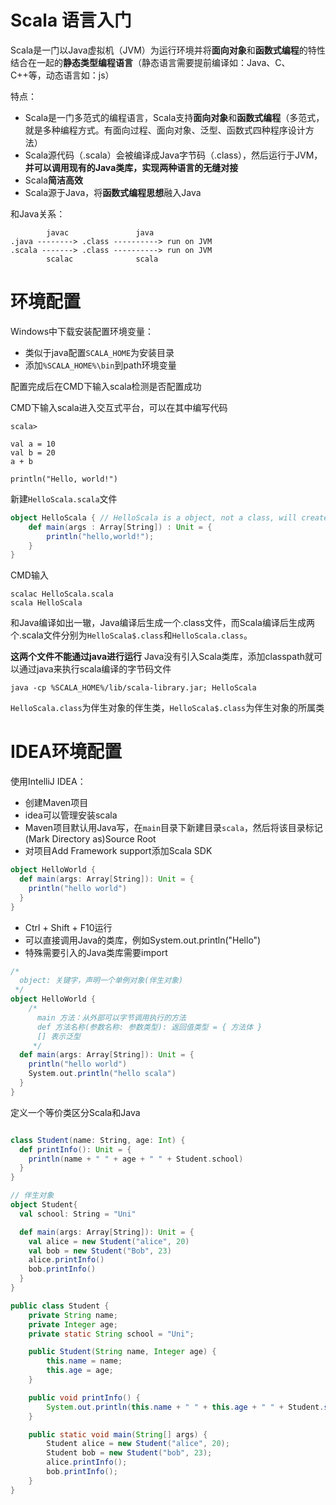 # Scala 语言入门

Scala是一门以Java虚拟机（JVM）为运行环境并将**面向对象**和**函数式编程**的特性结合在一起的**静态类型编程语言**（静态语言需要提前编译如：Java、C、C++等，动态语言如：js）

特点：
- Scala是一门多范式的编程语言，Scala支持**面向对象**和**函数式编程**（多范式，就是多种编程方式。有面向过程、面向对象、泛型、函数式四种程序设计方法）
- Scala源代码（.scala）会被编译成Java字节码（.class），然后运行于JVM，**并可以调用现有的Java类库，实现两种语言的无缝对接**
- Scala**简洁高效**
- Scala源于Java，将**函数式编程思想**融入Java

和Java关系：
```
        javac               java
.java --------> .class ----------> run on JVM
.scala -------> .class ----------> run on JVM
        scalac              scala
```

# 环境配置

Windows中下载安装配置环境变量：
- 类似于java配置`SCALA_HOME`为安装目录
- 添加`%SCALA_HOME%\bin`到path环境变量

配置完成后在CMD下输入scala检测是否配置成功

CMD下输入scala进入交互式平台，可以在其中编写代码
```
scala>

val a = 10
val b = 20
a + b

println("Hello, world!")
```

新建`HelloScala.scala`文件

```scala
object HelloScala { // HelloScala is a object, not a class, will create a 
    def main(args : Array[String]) : Unit = {
        println("hello,world!");
    }
}
```

CMD输入

```
scalac HelloScala.scala
scala HelloScala
```

和Java编译如出一辙，Java编译后生成一个.class文件，而Scala编译后生成两个.scala文件分别为`HelloScala$.class`和`HelloScala.class`。

**这两个文件不能通过java进行运行**
Java没有引入Scala类库，添加classpath就可以通过java来执行scala编译的字节码文件

```
java -cp %SCALA_HOME%/lib/scala-library.jar; HelloScala
```

`HelloScala.class`为伴生对象的伴生类，`HelloScala$.class`为伴生对象的所属类

# IDEA环境配置

使用IntelliJ IDEA：

- 创建Maven项目
- idea可以管理安装scala
- Maven项目默认用Java写，在`main`目录下新建目录`scala`，然后将该目录标记(Mark Directory as)Source Root
- 对项目Add Framework support添加Scala SDK

```scala
object HelloWorld {
  def main(args: Array[String]): Unit = {
    println("hello world")
  }
}
```

- Ctrl + Shift + F10运行
- 可以直接调用Java的类库，例如System.out.println("Hello")
- 特殊需要引入的Java类库需要import

```scala
/*
  object: 关键字，声明一个单例对象(伴生对象)
 */
object HelloWorld {
    /*
      main 方法：从外部可以字节调用执行的方法
      def 方法名称(参数名称: 参数类型): 返回值类型 = { 方法体 }
      [] 表示泛型
     */
  def main(args: Array[String]): Unit = {
    println("hello world")
    System.out.println("hello scala")
  }
}
```

定义一个等价类区分Scala和Java
```scala

class Student(name: String, age: Int) {
  def printInfo(): Unit = {
    println(name + " " + age + " " + Student.school)
  }
}

// 伴生对象
object Student{
  val school: String = "Uni"

  def main(args: Array[String]): Unit = {
    val alice = new Student("alice", 20)
    val bob = new Student("Bob", 23)
    alice.printInfo()
    bob.printInfo()
  }
}
```

```java
public class Student {
    private String name;
    private Integer age;
    private static String school = "Uni";

    public Student(String name, Integer age) {
        this.name = name;
        this.age = age;
    }

    public void printInfo() {
        System.out.println(this.name + " " + this.age + " " + Student.school);
    }

    public static void main(String[] args) {
        Student alice = new Student("alice", 20);
        Student bob = new Student("bob", 23);
        alice.printInfo();
        bob.printInfo();
    }
}
```
